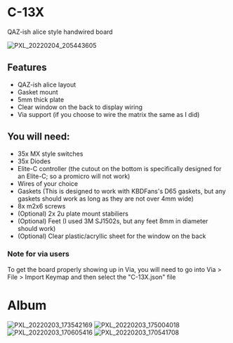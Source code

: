 # C-13X
QAZ-ish alice style handwired board

![PXL_20220204_205443605](https://user-images.githubusercontent.com/72298427/152603681-25e74323-60f7-4ff9-90ad-4e881e0b2597.jpg)

## Features
- QAZ-ish alice layout
- Gasket mount
- 5mm thick plate
- Clear window on the back to display wiring
- Via support (if you choose to wire the matrix the same as I did)

## You will need:
- 35x MX style switches
- 35x Diodes
- Elite-C controller (the cutout on the bottom is specifically designed for an Elite-C; so a promicro will not work)
- Wires of your choice
- Gaskets (This is designed to work with KBDFans's D65 gaskets, but any gaskets should work as long as they are not over 4mm wide)
- 8x m2x6 screws
- (Optional) 2x 2u plate mount stabiliers
- (Optional) Feet (I used 3M SJ1502s, but any feet 8mm in diameter should work)
- (Optional) Clear plastic/acryllic sheet for the window on the back

### Note for via users
To get the board properly showing up in Via, you will need to go into Via > File > Import Keymap and then select the "C-13X.json" file

# Album

![PXL_20220203_173542169](https://user-images.githubusercontent.com/72298427/152611480-e83ecd8b-1ea5-4977-aa36-3745ce18c696.jpg)
![PXL_20220203_175004018](https://user-images.githubusercontent.com/72298427/152611497-1de400fa-bd9d-4521-aa89-d0136965a84c.jpg)
![PXL_20220203_170605416](https://user-images.githubusercontent.com/72298427/152611499-b3a49898-65a2-4c96-9766-b8597629048a.jpg)
![PXL_20220203_170541708](https://user-images.githubusercontent.com/72298427/152611501-e68f51ae-4df0-4d34-a146-f273b1e73f11.jpg)

